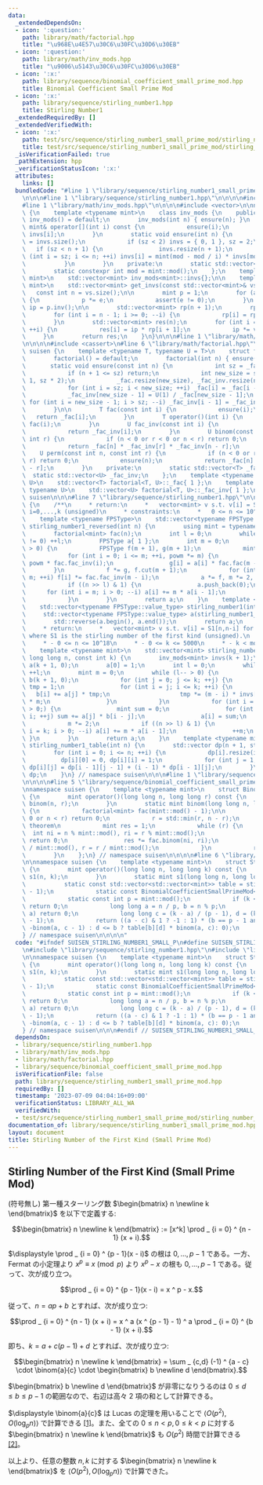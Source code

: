 ```yaml
---
data:
  _extendedDependsOn:
  - icon: ':question:'
    path: library/math/factorial.hpp
    title: "\u968E\u4E57\u30C6\u30FC\u30D6\u30EB"
  - icon: ':question:'
    path: library/math/inv_mods.hpp
    title: "\u9006\u5143\u30C6\u30FC\u30D6\u30EB"
  - icon: ':x:'
    path: library/sequence/binomial_coefficient_small_prime_mod.hpp
    title: Binomial Coefficient Small Prime Mod
  - icon: ':x:'
    path: library/sequence/stirling_number1.hpp
    title: Stirling Number1
  _extendedRequiredBy: []
  _extendedVerifiedWith:
  - icon: ':x:'
    path: test/src/sequence/stirling_number1_small_prime_mod/stirling_number_of_the_first_kind_small_p_large_n.test.cpp
    title: test/src/sequence/stirling_number1_small_prime_mod/stirling_number_of_the_first_kind_small_p_large_n.test.cpp
  _isVerificationFailed: true
  _pathExtension: hpp
  _verificationStatusIcon: ':x:'
  attributes:
    links: []
  bundledCode: "#line 1 \"library/sequence/stirling_number1_small_prime_mod.hpp\"\n\
    \n\n\n#line 1 \"library/sequence/stirling_number1.hpp\"\n\n\n\n#include <algorithm>\n\
    #line 1 \"library/math/inv_mods.hpp\"\n\n\n\n#include <vector>\n\nnamespace suisen\
    \ {\n    template <typename mint>\n    class inv_mods {\n    public:\n       \
    \ inv_mods() = default;\n        inv_mods(int n) { ensure(n); }\n        const\
    \ mint& operator[](int i) const {\n            ensure(i);\n            return\
    \ invs[i];\n        }\n        static void ensure(int n) {\n            int sz\
    \ = invs.size();\n            if (sz < 2) invs = { 0, 1 }, sz = 2;\n         \
    \   if (sz < n + 1) {\n                invs.resize(n + 1);\n                for\
    \ (int i = sz; i <= n; ++i) invs[i] = mint(mod - mod / i) * invs[mod % i];\n \
    \           }\n        }\n    private:\n        static std::vector<mint> invs;\n\
    \        static constexpr int mod = mint::mod();\n    };\n    template <typename\
    \ mint>\n    std::vector<mint> inv_mods<mint>::invs{};\n\n    template <typename\
    \ mint>\n    std::vector<mint> get_invs(const std::vector<mint>& vs) {\n     \
    \   const int n = vs.size();\n\n        mint p = 1;\n        for (auto& e : vs)\
    \ {\n            p *= e;\n            assert(e != 0);\n        }\n        mint\
    \ ip = p.inv();\n\n        std::vector<mint> rp(n + 1);\n        rp[n] = 1;\n\
    \        for (int i = n - 1; i >= 0; --i) {\n            rp[i] = rp[i + 1] * vs[i];\n\
    \        }\n        std::vector<mint> res(n);\n        for (int i = 0; i < n;\
    \ ++i) {\n            res[i] = ip * rp[i + 1];\n            ip *= vs[i];\n   \
    \     }\n        return res;\n    }\n}\n\n\n#line 1 \"library/math/factorial.hpp\"\
    \n\n\n\n#include <cassert>\n#line 6 \"library/math/factorial.hpp\"\n\nnamespace\
    \ suisen {\n    template <typename T, typename U = T>\n    struct factorial {\n\
    \        factorial() = default;\n        factorial(int n) { ensure(n); }\n\n \
    \       static void ensure(const int n) {\n            int sz = _fac.size();\n\
    \            if (n + 1 <= sz) return;\n            int new_size = std::max(n +\
    \ 1, sz * 2);\n            _fac.resize(new_size), _fac_inv.resize(new_size);\n\
    \            for (int i = sz; i < new_size; ++i) _fac[i] = _fac[i - 1] * i;\n\
    \            _fac_inv[new_size - 1] = U(1) / _fac[new_size - 1];\n           \
    \ for (int i = new_size - 1; i > sz; --i) _fac_inv[i - 1] = _fac_inv[i] * i;\n\
    \        }\n\n        T fac(const int i) {\n            ensure(i);\n         \
    \   return _fac[i];\n        }\n        T operator()(int i) {\n            return\
    \ fac(i);\n        }\n        U fac_inv(const int i) {\n            ensure(i);\n\
    \            return _fac_inv[i];\n        }\n        U binom(const int n, const\
    \ int r) {\n            if (n < 0 or r < 0 or n < r) return 0;\n            ensure(n);\n\
    \            return _fac[n] * _fac_inv[r] * _fac_inv[n - r];\n        }\n    \
    \    U perm(const int n, const int r) {\n            if (n < 0 or r < 0 or n <\
    \ r) return 0;\n            ensure(n);\n            return _fac[n] * _fac_inv[n\
    \ - r];\n        }\n    private:\n        static std::vector<T> _fac;\n      \
    \  static std::vector<U> _fac_inv;\n    };\n    template <typename T, typename\
    \ U>\n    std::vector<T> factorial<T, U>::_fac{ 1 };\n    template <typename T,\
    \ typename U>\n    std::vector<U> factorial<T, U>::_fac_inv{ 1 };\n} // namespace\
    \ suisen\n\n\n#line 7 \"library/sequence/stirling_number1.hpp\"\n\nnamespace suisen\
    \ {\n    /**\n     * return:\n     *   vector<mint> v s.t. v[i] = S1[n,n-i] for\
    \ i=0,...,k (unsigned)\n     * constraints:\n     *   0 <= n <= 10^6\n     */\n\
    \    template <typename FPSType>\n    std::vector<typename FPSType::value_type>\
    \ stirling_number1_reversed(int n) {\n        using mint = typename FPSType::value_type;\n\
    \        factorial<mint> fac(n);\n        int l = 0;\n        while ((n >> l)\
    \ != 0) ++l;\n        FPSType a{ 1 };\n        int m = 0;\n        while (l--\
    \ > 0) {\n            FPSType f(m + 1), g(m + 1);\n            mint powm = 1;\n\
    \            for (int i = 0; i <= m; ++i, powm *= m) {\n                f[i] =\
    \ powm * fac.fac_inv(i);\n                g[i] = a[i] * fac.fac(m - i);\n    \
    \        }\n            f *= g, f.cut(m + 1);\n            for (int i = 0; i <=\
    \ m; ++i) f[i] *= fac.fac_inv(m - i);\n            a *= f, m *= 2, a.cut(m + 1);\n\
    \            if ((n >> l) & 1) {\n                a.push_back(0);\n          \
    \      for (int i = m; i > 0; --i) a[i] += m * a[i - 1];\n                ++m;\n\
    \            }\n        }\n        return a;\n    }\n    template <typename FPSType>\n\
    \    std::vector<typename FPSType::value_type> stirling_number1(int n) {\n   \
    \     std::vector<typename FPSType::value_type> a(stirling_number1_reversed<FPSType>(n));\n\
    \        std::reverse(a.begin(), a.end());\n        return a;\n    }\n    /**\n\
    \     * return:\n     *   vector<mint> v s.t. v[i] = S1[n,n-i] for i=0,...,k,\
    \ where S1 is the stirling number of the first kind (unsigned).\n     * constraints:\n\
    \     * - 0 <= n <= 10^18\n     * - 0 <= k <= 5000\n     * - k < mod\n     */\n\
    \    template <typename mint>\n    std::vector<mint> stirling_number1_reversed(const\
    \ long long n, const int k) {\n        inv_mods<mint> invs(k + 1);\n        std::vector<mint>\
    \ a(k + 1, 0);\n        a[0] = 1;\n        int l = 0;\n        while (n >> l)\
    \ ++l;\n        mint m = 0;\n        while (l-- > 0) {\n            std::vector<mint>\
    \ b(k + 1, 0);\n            for (int j = 0; j <= k; ++j) {\n                mint\
    \ tmp = 1;\n                for (int i = j; i <= k; ++i) {\n                 \
    \   b[i] += a[j] * tmp;\n                    tmp *= (m - i) * invs[i - j + 1]\
    \ * m;\n                }\n            }\n            for (int i = k + 1; i--\
    \ > 0;) {\n                mint sum = 0;\n                for (int j = 0; j <=\
    \ i; ++j) sum += a[j] * b[i - j];\n                a[i] = sum;\n            }\n\
    \            m *= 2;\n            if ((n >> l) & 1) {\n                for (int\
    \ i = k; i > 0; --i) a[i] += m * a[i - 1];\n                ++m;\n           \
    \ }\n        }\n        return a;\n    }\n    template <typename mint>\n    std::vector<std::vector<mint>>\
    \ stirling_number1_table(int n) {\n        std::vector dp(n + 1, std::vector<mint>{});\n\
    \        for (int i = 0; i <= n; ++i) {\n            dp[i].resize(i + 1);\n  \
    \          dp[i][0] = 0, dp[i][i] = 1;\n            for (int j = 1; j < i; ++j)\
    \ dp[i][j] = dp[i - 1][j - 1] + (i - 1) * dp[i - 1][j];\n        }\n        return\
    \ dp;\n    }\n} // namespace suisen\n\n\n#line 1 \"library/sequence/binomial_coefficient_small_prime_mod.hpp\"\
    \n\n\n\n#line 5 \"library/sequence/binomial_coefficient_small_prime_mod.hpp\"\n\
    \nnamespace suisen {\n    template <typename mint>\n    struct BinomialCoefficientSmallPrimeMod\
    \ {\n        mint operator()(long long n, long long r) const {\n            return\
    \ binom(n, r);\n        }\n        static mint binom(long long n, long long r)\
    \ {\n            factorial<mint> fac(mint::mod() - 1);\n\n            if (r <\
    \ 0 or n < r) return 0;\n            r = std::min(r, n - r);\n            // Lucas's\
    \ theorem\n            mint res = 1;\n            while (r) {\n              \
    \  int ni = n % mint::mod(), ri = r % mint::mod();\n                if (ni < ri)\
    \ return 0;\n                res *= fac.binom(ni, ri);\n                n = n\
    \ / mint::mod(), r = r / mint::mod();\n            }\n            return res;\n\
    \        }\n    };\n} // namespace suisen\n\n\n\n#line 6 \"library/sequence/stirling_number1_small_prime_mod.hpp\"\
    \n\nnamespace suisen {\n    template <typename mint>\n    struct StirlingNumber1SmallPrimeMod\
    \ {\n        mint operator()(long long n, long long k) const {\n            return\
    \ s1(n, k);\n        }\n        static mint s1(long long n, long long k) {\n \
    \           static const std::vector<std::vector<mint>> table = stirling_number1_table<mint>(mint::mod()\
    \ - 1);\n            static const BinomialCoefficientSmallPrimeMod<mint> binom{};\n\
    \            static const int p = mint::mod();\n            if (k < 0 or n < k)\
    \ return 0;\n            long long a = n / p, b = n % p;\n            if (k <\
    \ a) return 0;\n            long long c = (k - a) / (p - 1), d = (k - a) % (p\
    \ - 1);\n            return ((a - c) & 1 ? -1 : 1) * (b == p - 1 and d == 0 ?\
    \ -binom(a, c - 1) : d <= b ? table[b][d] * binom(a, c): 0);\n        }\n    };\n\
    } // namespace suisen\n\n\n\n"
  code: "#ifndef SUISEN_STIRLING_NUMBER1_SMALL_P\n#define SUISEN_STIRLING_NUMBER1_SMALL_P\n\
    \n#include \"library/sequence/stirling_number1.hpp\"\n#include \"library/sequence/binomial_coefficient_small_prime_mod.hpp\"\
    \n\nnamespace suisen {\n    template <typename mint>\n    struct StirlingNumber1SmallPrimeMod\
    \ {\n        mint operator()(long long n, long long k) const {\n            return\
    \ s1(n, k);\n        }\n        static mint s1(long long n, long long k) {\n \
    \           static const std::vector<std::vector<mint>> table = stirling_number1_table<mint>(mint::mod()\
    \ - 1);\n            static const BinomialCoefficientSmallPrimeMod<mint> binom{};\n\
    \            static const int p = mint::mod();\n            if (k < 0 or n < k)\
    \ return 0;\n            long long a = n / p, b = n % p;\n            if (k <\
    \ a) return 0;\n            long long c = (k - a) / (p - 1), d = (k - a) % (p\
    \ - 1);\n            return ((a - c) & 1 ? -1 : 1) * (b == p - 1 and d == 0 ?\
    \ -binom(a, c - 1) : d <= b ? table[b][d] * binom(a, c): 0);\n        }\n    };\n\
    } // namespace suisen\n\n\n#endif // SUISEN_STIRLING_NUMBER1_SMALL_P\n"
  dependsOn:
  - library/sequence/stirling_number1.hpp
  - library/math/inv_mods.hpp
  - library/math/factorial.hpp
  - library/sequence/binomial_coefficient_small_prime_mod.hpp
  isVerificationFile: false
  path: library/sequence/stirling_number1_small_prime_mod.hpp
  requiredBy: []
  timestamp: '2023-07-09 04:04:16+09:00'
  verificationStatus: LIBRARY_ALL_WA
  verifiedWith:
  - test/src/sequence/stirling_number1_small_prime_mod/stirling_number_of_the_first_kind_small_p_large_n.test.cpp
documentation_of: library/sequence/stirling_number1_small_prime_mod.hpp
layout: document
title: Stirling Number of the First Kind (Small Prime Mod)
---
```

## Stirling Number of the First Kind (Small Prime Mod)

(符号無し) 第一種スターリング数 $\begin{bmatrix} n \newline k \end{bmatrix}$ を以下で定義する:

$$\begin{bmatrix} n \newline k \end{bmatrix} := [x^k] \prod _ {i = 0} ^ {n - 1} (x + i).$$

$\displaystyle \prod _ {i = 0} ^ {p - 1}(x - i)$ の根は $0,\ldots,p-1$ である。一方、Fermat の小定理より $x ^ p \equiv x \pmod{p}$ より $x ^ p - x$ の根も $0,\ldots,p-1$ である。従って、次が成り立つ。

$$\prod _ {i = 0} ^ {p - 1}(x - i) = x ^ p - x.$$

従って、$n=ap+b$ とすれば、次が成り立つ:

$$\prod _ {i = 0} ^ {n - 1} (x + i) = x ^ a (x ^ {p - 1} - 1) ^ a \prod _ {i = 0} ^ {b - 1} (x + i).$$

即ち、$k=a+c(p-1)+d$ とすれば、次が成り立つ:

$$\begin{bmatrix} n \newline k \end{bmatrix} = \sum _ {c,d} (-1) ^ {a - c} \cdot \binom{a}{c} \cdot \begin{bmatrix} b \newline d \end{bmatrix}.$$

$\begin{bmatrix} b \newline d \end{bmatrix}$ が非零になりうるのは $0\leq d\leq b\leq p-1$ の範囲なので、右辺は高々 $2$ 項の和として計算できる。

$\displaystyle \binom{a}{c}$ は Lucas の定理を用いることで $\langle O(p ^ 2),O(\log _p n)\rangle$ で計算できる [[1]](https://suisen-cp.github.io/cp-library-cpp/library/sequence/binomial_coefficient_small_prime_mod.hpp)。また、全ての $0\leq n\lt p,0\leq k\lt p$ に対する $\begin{bmatrix} n \newline k \end{bmatrix}$ も $O(p ^ 2)$ 時間で計算できる [[2]](https://suisen-cp.github.io/cp-library-cpp/library/sequence/stirling_number1.hpp)。

以上より、任意の整数 $n,k$ に対する $\begin{bmatrix} n \newline k \end{bmatrix}$ を $\langle O(p ^ 2),O(\log _p n)\rangle$ で計算できた。
